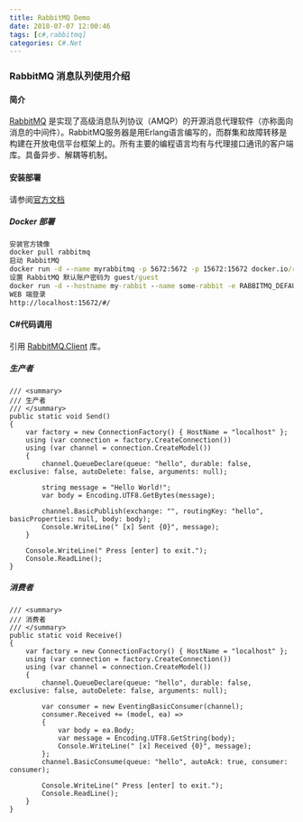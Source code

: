 ```yaml
---
title: RabbitMQ Demo
date: 2018-07-07 12:00:46
tags: [c#,rabbitmq]
categories: C#.Net
---
```

### RabbitMQ 消息队列使用介绍
<!-- more -->
#### 简介
[RabbitMQ](https://www.rabbitmq.com/) 是实现了高级消息队列协议（AMQP）的开源消息代理软件（亦称面向消息的中间件）。RabbitMQ服务器是用Erlang语言编写的，而群集和故障转移是构建在开放电信平台框架上的。所有主要的编程语言均有与代理接口通讯的客户端库。具备异步、解耦等机制。

#### 安装部署
请参阅[官方文档](https://www.rabbitmq.com/download.html)

##### Docker 部署
``` cmd
安装官方镜像
docker pull rabbitmq
启动 RabbitMQ
docker run -d --name myrabbitmq -p 5672:5672 -p 15672:15672 docker.io/rabbitmq:3-management
设置 RabbitMQ 默认账户密码为 guest/guest
docker run -d --hostname my-rabbit --name some-rabbit -e RABBITMQ_DEFAULT_USER=user -e RABBITMQ_DEFAULT_PASS=password rabbitmq:3-management
WEB 端登录
http://localhost:15672/#/
```

#### C#代码调用
引用 [RabbitMQ.Client](https://www.rabbitmq.com/dotnet.html) 库。

##### 生产者
``` CSharp
/// <summary>
/// 生产者
/// </summary>
public static void Send()
{
    var factory = new ConnectionFactory() { HostName = "localhost" };
    using (var connection = factory.CreateConnection())
    using (var channel = connection.CreateModel())
    {
        channel.QueueDeclare(queue: "hello", durable: false, exclusive: false, autoDelete: false, arguments: null);

        string message = "Hello World!";
        var body = Encoding.UTF8.GetBytes(message);

        channel.BasicPublish(exchange: "", routingKey: "hello", basicProperties: null, body: body);
        Console.WriteLine(" [x] Sent {0}", message);
    }

    Console.WriteLine(" Press [enter] to exit.");
    Console.ReadLine();
}
```

##### 消费者
``` CSharp
/// <summary>
/// 消费者
/// </summary>
public static void Receive()
{
    var factory = new ConnectionFactory() { HostName = "localhost" };
    using (var connection = factory.CreateConnection())
    using (var channel = connection.CreateModel())
    {
        channel.QueueDeclare(queue: "hello", durable: false, exclusive: false, autoDelete: false, arguments: null);

        var consumer = new EventingBasicConsumer(channel);
        consumer.Received += (model, ea) =>
        {
            var body = ea.Body;
            var message = Encoding.UTF8.GetString(body);
            Console.WriteLine(" [x] Received {0}", message);
        };
        channel.BasicConsume(queue: "hello", autoAck: true, consumer: consumer);

        Console.WriteLine(" Press [enter] to exit.");
        Console.ReadLine();
    }
}
```